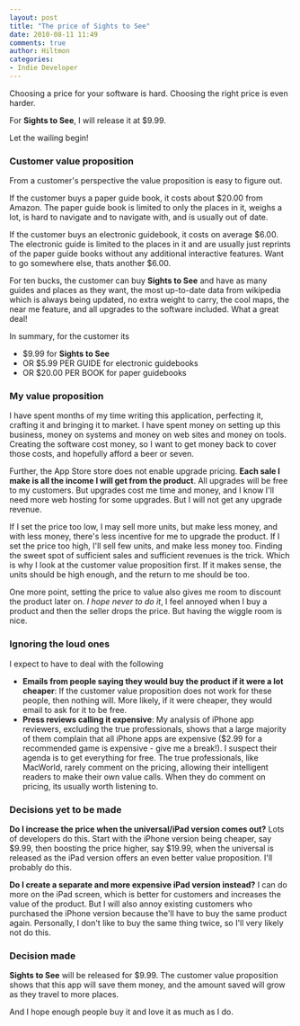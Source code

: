 ```yaml
---
layout: post
title: "The price of Sights to See"
date: 2010-08-11 11:49
comments: true
author: Hiltmon
categories:
- Indie Developer
---
```


Choosing a price for your software is hard.  Choosing the right price is even harder.

For **Sights to See**, I will release it at $9.99.

Let the wailing begin!

### Customer value proposition

From a customer's perspective the value proposition is easy to figure out. 

If the customer buys a paper guide book, it costs about $20.00 from Amazon.  The paper guide book is limited to only the places in it, weighs a lot, is hard to navigate and to navigate with, and is usually out of date.

If the customer buys an electronic guidebook, it costs on average $6.00.  The electronic guide is limited to the places in it and are usually just reprints of the paper guide books without any additional interactive features.  Want to go somewhere else, thats another $6.00.

For ten bucks, the customer can buy **Sights to See** and have as many guides and places as they want, the most up-to-date data from wikipedia which is always being updated, no extra weight to carry, the cool maps, the near me feature, and all upgrades to the software included.  What a great deal!

In summary, for the customer its

* $9.99 for **Sights to See**
* OR $5.99 PER GUIDE for electronic guidebooks
* OR $20.00 PER BOOK for paper guidebooks

### My value proposition

I have spent months of my time writing this application, perfecting it, crafting it and bringing it to market.  I have spent money on setting up this business, money on systems and money on web sites and money on tools.  Creating the software cost money, so I want to get money back to cover those costs, and hopefully afford a beer or seven.

Further, the App Store store does not enable upgrade pricing.  **Each sale I make is all the income I will get from the product**.  All upgrades will be free to my customers.  But upgrades cost me time and money, and I know I'll need more web hosting for some upgrades.  But I will not get any upgrade revenue.

If I set the price too low, I may sell more units, but make less money, and with less money, there's less incentive for me to upgrade the product.  If I set the price too high, I'll sell few units, and make less money too.  Finding the sweet spot of sufficient sales and sufficient revenues is the trick.  Which is why I look at the customer value proposition first.  If it makes sense, the units should be high enough, and the return to me should be too.

One more point, setting the price to value also gives me room to discount the product later on.  _I hope never to do it_, I feel annoyed when I buy a product and then the seller drops the price.  But having the wiggle room is nice.

### Ignoring the loud ones

I expect to have to deal with the following

* **Emails from people saying they would buy the product if it were a lot cheaper**:  If the customer value proposition does not work for these people, then nothing will.  More likely, if it were cheaper, they would email to ask for it to be free.
* **Press reviews calling it expensive**: My analysis of iPhone app reviewers, excluding the true professionals, shows that a large majority of them complain that all iPhone apps are expensive ($2.99 for a recommended game is expensive - give me a break!).  I suspect their agenda is to get everything for free.  The true professionals, like MacWorld, rarely comment on the pricing, allowing their intelligent readers to make their own value calls.  When they do comment on pricing, its usually worth listening to.

### Decisions yet to be made

**Do I increase the price when the universal/iPad version comes out?**  Lots of developers do this.  Start with the iPhone version being cheaper, say $9.99, then boosting the price higher, say $19.99, when 
the universal is released as the iPad version offers an even better value proposition.  I'll probably do this.

**Do I create a separate and more expensive iPad version instead?**  I can do more on the iPad screen, which is better for customers and increases the value of the product.  But I will also annoy existing customers who purchased the iPhone version because the'll have to buy the same product again.  Personally, I don't like to buy the same thing twice, so I'll very likely not do this.

### Decision made

**Sights to See** will be released for $9.99.  The customer value proposition shows that this app will save them money, and the amount saved will grow as they travel to more places.

And I hope enough people buy it and love it as much as I do.
